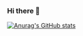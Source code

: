 ### Hi there 👋

[![Anurag's GitHub stats](https://github-readme-stats.vercel.app/api?username=ParsaJafarian)](https://github.com/anuraghazra/github-readme-stats)
